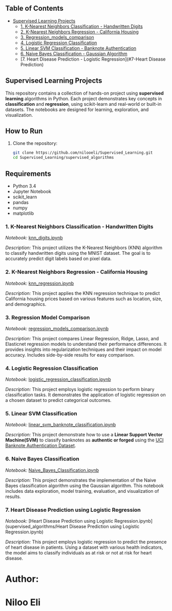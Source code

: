 ## Table of Contents

- [Supervised Learning Projects](#supervised-learning-projects)
  - [1. K-Nearest Neighbors Classification - Handwritten Digits](#1-k-nearest-neighbors-classification---handwritten-digits)
  - [2. K-Nearest Neighbors Regression - California Housing](#2-k-nearest-neighbors-regression---california-housing)
  - [3. Regression_models_comparison](#3-regression-model-comparison)
  - [4. Logistic Regression Classification](#4-logistic-regression-classification)
  - [5. Linear SVM Classification - Banknote Authentication](#5-linear-svm-classification)
  - [6. Naive Bayes Classification - Gaussian Algorithm](#6-Naive-Bayes-Classification)
  - [7. Heart Disease Prediction - Logistic Regression](#7-Heart Disease Prediction)

## Supervised Learning Projects

This repository contains a collection of hands-on project using **supervised learning** algorithms in Python. Each project demonstrates key concepts in **classification** and **regression**, using scikit-learn and real-world or built-in datasets. The notebooks are designed for learning, exploration, and visualization.

## How to Run

1. Clone the repository:
   ```bash
   git clone https://github.com/nilooeli/Supervised_Learning.git
   cd Supervised_Learning/supervised_algorithms

## Requirements

- Python 3.4
- Jupyter Notebook
- scikit_learn
- pandas
- numpy
- matplotlib

### 1. K-Nearest Neighbors Classification - Handwritten Digits

*Notebook:* [knn_digits.ipynb](supervised_algorithms/knn_digits.ipynb)

*Description:* This project utilizes the K-Nearest Neighbors (KNN) algorithm to classify handwritten digits using the MNIST dataset. The goal is to accurately predict digit labels based on pixel data.

### 2. K-Nearest Neighbors Regression - California Housing

*Notebook:* [knn_regression.ipynb](supervised_algorithms/knn_regression.ipynb)

*Description:* This project applies the KNN regression technique to predict California housing prices based on various features such as location, size, and demographics.

### 3. Regression Model Comparison

*Notebook:* [regression_models_comparison.ipynb](supervised_algorithms/regression_models_comparison.ipynb)

*Description:* This project compares Linear Regression, Ridge, Lasso, and Elasticnet regression models to understand their performance differences. It provides insights into regularization techniques and their impact on model accuracy. Includes side-by-side results for easy comparison.

### 4. Logistic Regression Classification

*Notebook:* [logistic_regression_classification.ipynb](supervised_algorithms/logistic_regression_classification.ipynb)

*Description:* This project employs logistic regression to perform binary classification tasks. It demonstrates the application of logistic regression on a chosen dataset to predict categorical outcomes.

### 5. Linear SVM Classification

*Notebook:* [linear_svm_banknote_classification.ipynb](supervised_algorithms/linear_svm_banknote_classification.ipynb)

*Description:* This project demonstrate how to use a **Linear Support Vector Machine(SVM)** to classify banknotes as **authentic or forged** using the [UCI Banknote Authentication Dataset](https://archive.ics.uci.edu/ml/datasets/banknote+authentication).

### 6. Naive Bayes Classification

*Notebook:* [Naive_Bayes_Classification.ipynb](supervised_algorithms/Naive_Bayes_Classification.ipynb)

*Description:* This project demonstrates the implementation of the Naive Bayes classification algorithm using the Gaussian algorithm. This notebook includes data exploration, model training, evaluation, and visualization of results.

### 7. Heart Disease Prediction using Logistic Regression

*Notebook:* [Heart Disease Prediction using Logistic Regression.ipynb](supervised_algorithms/Heart Disease Prediction using Logistic Regression.ipynb)

*Description:* This project employs logistic regression to predict the presence of heart disease in patients. Using a dataset with various health indicators, the model aims to classify individuals as at risk or not at risk for heart disease. 



      
      



















     
# Author:
# Niloo Eli
